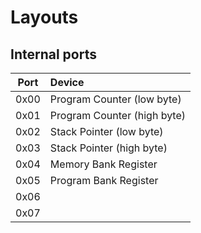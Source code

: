 # Layouts

## Internal ports

| Port | Device |
| :--: | :----- |
| 0x00 | Program Counter (low byte) |
| 0x01 | Program Counter (high byte) |
| 0x02 | Stack Pointer (low byte) |
| 0x03 | Stack Pointer (high byte) |
| 0x04 | Memory Bank Register |
| 0x05 | Program Bank Register |
| 0x06 | |
| 0x07 | |

